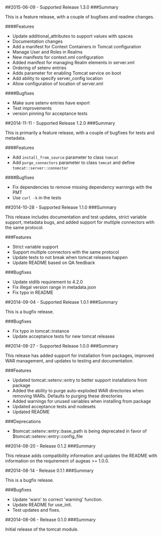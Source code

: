 ##2015-06-09 - Supported Release 1.3.0
###Summary

This is a feature release, with a couple of bugfixes and readme changes.

####Features
- Update additional_attributes to support values with spaces
- Documentation changes
- Add a manifest for Context Containers in Tomcat configuration
- Manage User and Roles in Realms
- New manifests for context.xml configuration
- Added manifest for managing Realm elements in server.xml
- Ordering of setenv entries
- Adds parameter for enabling Tomcat service on boot
- Add ability to specify server_config location
- Allow configuration of location of server.xml

####Bugfixes
- Make sure setenv entries have export
- Test improvements
- version pinning for acceptance tests

##2014-11-11 - Supported Release 1.2.0
###Summary

This is primarily a feature release, with a couple of bugfixes for tests and metadata.

####Features
- Add `install_from_source` parameter to class `tomcat`
- Add `purge_connectors` parameter to class `tomcat` and define `tomcat::server::connector`

####Bugfixes
- Fix dependencies to remove missing dependency warnings with the PMT
- Use `curl -k` in the tests

##2014-10-28 - Supported Release 1.1.0
###Summary

This release includes documentation and test updates, strict variable support, metadata bugs, and added support for multiple connectors with the same protocol.

###Features
- Strict variable support
- Support multiple connectors with the same protocol
- Update tests to not break when tomcat releases happen
- Update README based on QA feedback

###Bugfixes
- Update stdlib requirement to 4.2.0
- Fix illegal version range in metadata.json
- Fix typo in README

##2014-09-04 - Supported Release 1.0.1
###Summary

This is a bugfix release.

###Bugfixes
- Fix typo in tomcat::instance
- Update acceptance tests for new tomcat releases

##2014-08-27 - Supported Release 1.0.0
###Summary

This release has added support for installation from packages, improved WAR management, and updates to testing and documentation.

###Features
- Updated tomcat::setenv::entry to better support installations from package
- Added the ability to purge auto-exploded WAR directories when removing WARs. Defaults to purging these directories
- Added warnings for unused variables when installing from package
- Updated acceptance tests and nodesets
- Updated README

###Deprecations
- $tomcat::setenv::entry::base_path is being deprecated in favor of $tomcat::setenv::entry::config_file

##2014-08-20 - Release 0.1.2
###Summary

This release adds compatibility information and updates the README with information on the requirement of augeas >= 1.0.0.

##2014-08-14 - Release 0.1.1
###Summary

This is a bugfix release.

###Bugfixes
- Update 'warn' to correct 'warning' function.
- Update README for use_init.
- Test updates and fixes.

##2014-08-06 - Release 0.1.0
###Summary

Initial release of the tomcat module.
